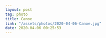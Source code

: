 ```yaml
---
layout: post
tag: photo
title: Canoe
link: "/assets/photos/2020-04-06-Canoe.jpg"
date: 2020-04-06 00:25:53
---
```

